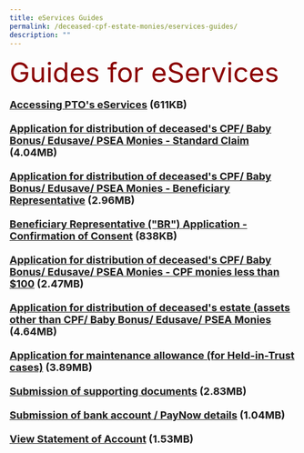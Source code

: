```yaml
---
title: eServices Guides
permalink: /deceased-cpf-estate-monies/eservices-guides/
description: ""
---
```

<font size="8" color="DarkRed">Guides for eServices</font><br><br> <font size="4"><b><a href = "/files/PTO_E-Service_User_Guide-Access.pdf" target = "\blank">Accessing PTO's eServices</a> (611KB)<br><br> <a href = "/files/PTOE-SvcUserGuide-CPF_16-6-22.pdf" target = "\blank">Application for distribution of deceased's CPF/ Baby Bonus/ Edusave/ PSEA Monies - Standard Claim</a> (4.04MB)<br><br> <a href = "/files/PTOE-SvcUserGuide-BR_16-6-22.pdf" target = "\blank">Application for distribution of deceased's CPF/ Baby Bonus/ Edusave/ PSEA Monies - Beneficiary Representative</a> (2.96MB)<br><br> <a href = "/files/PTOE-SvcUserGuide-BRConsent_22-03-23.pdf" target = "\blank">Beneficiary Representative ("BR") Application - Confirmation of Consent</a> (838KB)<br><br><a href = "/files/PTOE-SvcUserGuide-SmallCPF_16-6-22.pdf" target = "\blank">Application for distribution of deceased's CPF/ Baby Bonus/ Edusave/ PSEA Monies - CPF monies less than $100</a> (2.47MB)<br> <br><a href = "/files/PTOE-SvcUserGuide-Estate_16-6-22.pdf" target = "\blank">Application for distribution of deceased's estate (assets other than CPF/ Baby Bonus/ Edusave/ PSEA Monies</a> (4.64MB)<br><br> <a href = "/files/PTOE-SvcUserGuide-Maintenance_16-6-22.pdf" target = "\blank">Application for maintenance allowance (for Held-in-Trust cases)</a> (3.89MB)<br><br> <a href = "/files/PTOE-SvcUserGuide-Docs_16-6-22.pdf" target = "\blank">Submission of supporting documents</a> (2.83MB)<br><br> <a href = "/files/Guide-SubmissionOfBankDocs.pdf" target = "\_blank">Submission of bank account / PayNow details</a> (1.04MB)<br><br> <a href = "/files/PTOE-SvcUserGuide-SOA_16-6-22.pdf" target = "\_blank">View Statement of Account</a> (1.53MB)<br><br>